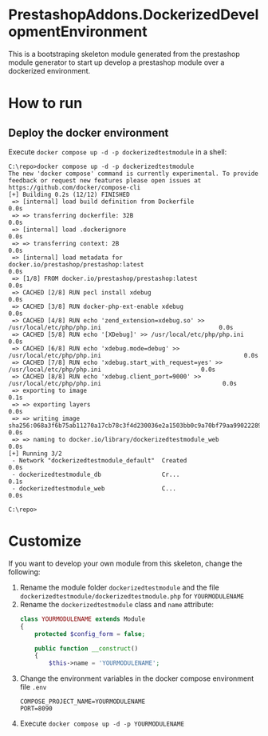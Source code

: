 # PrestashopAddons.DockerizedDevelopmentEnvironment
This is a bootstraping skeleton module generated from the prestashop module generator to start up develop a prestashop module over a dockerized environment.
# How to run

## Deploy the docker environment

Execute `docker compose up -d -p dockerizedtestmodule` in a shell:

```Shell Session
C:\repo>docker compose up -d -p dockerizedtestmodule
The new 'docker compose' command is currently experimental. To provide feedback or request new features please open issues at https://github.com/docker/compose-cli
[+] Building 0.2s (12/12) FINISHED
 => [internal] load build definition from Dockerfile                                                               0.0s
 => => transferring dockerfile: 32B                                                                                0.0s
 => [internal] load .dockerignore                                                                                  0.0s
 => => transferring context: 2B                                                                                    0.0s
 => [internal] load metadata for docker.io/prestashop/prestashop:latest                                            0.0s
 => [1/8] FROM docker.io/prestashop/prestashop:latest                                                              0.0s
 => CACHED [2/8] RUN pecl install xdebug                                                                           0.0s
 => CACHED [3/8] RUN docker-php-ext-enable xdebug                                                                  0.0s
 => CACHED [4/8] RUN echo 'zend_extension=xdebug.so' >> /usr/local/etc/php/php.ini                                 0.0s
 => CACHED [5/8] RUN echo '[XDebug]' >> /usr/local/etc/php/php.ini                                                 0.0s
 => CACHED [6/8] RUN echo 'xdebug.mode=debug' >> /usr/local/etc/php/php.ini                                        0.0s
 => CACHED [7/8] RUN echo 'xdebug.start_with_request=yes' >> /usr/local/etc/php/php.ini                            0.0s
 => CACHED [8/8] RUN echo 'xdebug.client_port=9000' >> /usr/local/etc/php/php.ini                                  0.0s
 => exporting to image                                                                                             0.1s
 => => exporting layers                                                                                            0.0s
 => => writing image sha256:068a3f6b75ab11270a17cb78c3f4d230036e2a1503bb0c9a70bf79aa99022289                       0.0s
 => => naming to docker.io/library/dockerizedtestmodule_web                                                        0.0s
[+] Running 3/2
 - Network "dockerizedtestmodule_default"  Created                         0.0s
 - dockerizedtestmodule_db                 Cr...                           0.1s
 - dockerizedtestmodule_web                C...                            0.0s

C:\repo>
```

# Customize
If you want to develop your own module from this skeleton, change the following:

1. Rename the module folder `dockerizedtestmodule` and the file `dockerizedtestmodule/dockerizedtestmodule.php` for `YOURMODULENAME`
2. Rename the `dockerizedtestmodule` class and `name` attribute:
    ```PHP
    class YOURMODULENAME extends Module
    {
        protected $config_form = false;

        public function __construct()
        {
            $this->name = 'YOURMODULENAME';
    ```
3. Change the environment variables in the docker compose environment file `.env`
    ```
    COMPOSE_PROJECT_NAME=YOURMODULENAME
    PORT=8090
    ```
4. Execute `docker compose up -d -p YOURMODULENAME`
